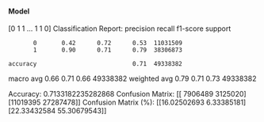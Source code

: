 #### Model
[0 1 1 ... 1 1 0]
Classification Report:
              precision    recall  f1-score   support

           0       0.42      0.72      0.53  11031509
           1       0.90      0.71      0.79  38306873

    accuracy                           0.71  49338382
   macro avg       0.66      0.71      0.66  49338382
weighted avg       0.79      0.71      0.73  49338382

Accuracy: 0.7133182235282868
Confusion Matrix:
[[ 7906489  3125020]
 [11019395 27287478]]
Confusion Matrix (%):
[[16.02502693  6.33385181]
 [22.33432584 55.30679543]]
